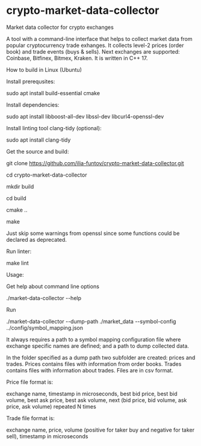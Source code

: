# crypto-market-data-collector
Market data collector for crypto exchanges

A tool with a command-line interface that helps to collect market data from popular cryptocurrency trade exhanges.
It collects level-2 prices (order book) and trade events (buys & sells).
Next exchanges are supported: Coinbase, Bitfinex, Bitmex, Kraken.
It is written in C++ 17.

How to build in Linux (Ubuntu)

Install prerequsites:

sudo apt install build-essential cmake

Install dependencies:

sudo apt install libboost-all-dev libssl-dev libcurl4-openssl-dev

Install linting tool clang-tidy (optional):

sudo apt install clang-tidy

Get the source and build:

git clone https://github.com/ilia-funtov/crypto-market-data-collector.git

cd crypto-market-data-collector

mkdir build

cd build

cmake ..

make

Just skip some warnings from openssl since some functions could be declared as deprecated.

Run linter:

make lint

Usage:

Get help about command line options

./market-data-collector --help

Run

./market-data-collector --dump-path ./market_data --symbol-config ../config/symbol_mapping.json

It always requires a path to a symbol mapping configuration file where exchange specific names are defined; and a path to dump collected data.

In the folder specified as a dump path two subfolder are created: prices and trades. Prices contains files with information from order books.
Trades contains files with information about trades. Files are in csv format.

Price file format is:

exchange name, timestamp in microseconds, best bid price, best bid volume, best ask price, best ask volume, next (bid price, bid volume, ask price, ask volume) repeated N times

Trade file format is:

exchange name, price, volume (positive for taker buy and negative for taker sell), timestamp in microseconds
